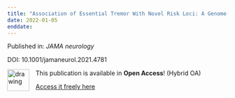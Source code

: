 ```yaml
---
title: "Association of Essential Tremor With Novel Risk Loci: A Genome-Wide Association Study and Meta-analysis."
date: 2022-01-05
enddate:
---
```


Published in: *JAMA neurology*

DOI: 10.1001/jamaneurol.2021.4781

<img src="https://upload.wikimedia.org/wikipedia/commons/thumb/7/77/Open_Access_logo_PLoS_transparent.svg/800px-Open_Access_logo_PLoS_transparent.svg.png" alt="drawing" width="50" align="left"/> &nbsp;&nbsp;&nbsp;This publication is available in **Open Access**! (Hybrid OA)

&nbsp;&nbsp;&nbsp;[Access it freely here](https://jamanetwork.com/journals/jamaneurology/articlepdf/2787239/jamaneurology_liao_2022_oi_210083_1644604359.06757.pdf
)


